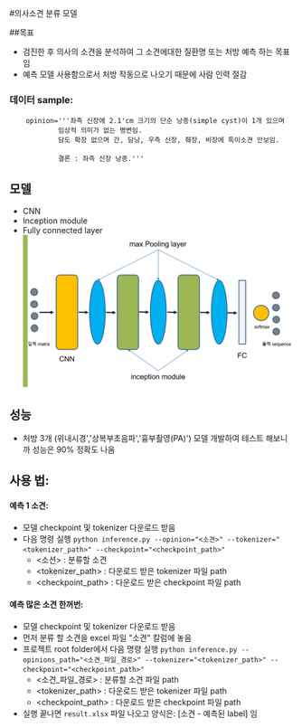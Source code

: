 #의사소견 분류 모델

##목표

- 검진한 후 의사의 소견을 분석하여 그 소견에대한 질환명 또는 처방 예측 하는 목표임
- 예측 모델 사용함으로서 처방 작동으로 나오기 때문에 사람 인력 절감 
### 데이터 sample:
```
    opinion='''좌측 신장에 2.1'cm 크기의 단순 낭종(simple cyst)이 1개 있으며
            임상적 의미가 없는 병변임.
            담도 확장 없으며 간, 담낭, 우측 신장, 췌장, 비장에 특이소견 안보임.
        
            결론 : 좌측 신장 낭종.'''
```
## 모델
- CNN
- Inception module
- Fully connected layer
![모델 구조](모델구조.png?raw=true "소견 분류 모델 구조")

## 성능
- 처방 3개 (위내시경','상복부초음파','흉부촬영(PA)') 모델 개발하여 테스트 해보니까 성능은 90% 정확도 나옴


## 사용 법:
#### 예측 1 소견:
- 모델 checkpoint 및 tokenizer 다운로드 받음
- 다음 명령 실행
`python inference.py --opinion="<소견>" --tokenizer="<tokenizer_path>" --checkpoint="<checkpoint_path>"`
    - <소션> : 분류할 소견
    - <tokenizer_path> : 다운로드 받은 tokenizer 파일 path
    - <checkpoint_path> : 다운로드 받은 checkpoint 파일 path
    
#### 예측 많은 소견 한꺼번:
- 모델 checkpoint 및 tokenizer 다운로드 받음
- 먼저 분류 할 소견을 excel 파일 "소견" 칼럼에 놓음
- 프로젝트 root folder에서 다음 명령 실행
`python inference.py --opinions_path="<소견_파일_경로>" --tokenizer="<tokenizer_path>" --checkpoint="<checkpoint_path>"`
    - <소견_파일_경로> : 분류할 소견 파일 path
    - <tokenizer_path> : 다운로드 받은 tokenizer 파일 path
    - <checkpoint_path> : 다운로드 받은 checkpoint 파일 path
- 실행 끝나면 `result.xlsx` 파일 나오고 양식은: [소견 - 예측된 label] 임
